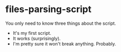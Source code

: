 # files-parsing-script
You only need to know three things about the script.
* It's my first script.
* It works (surprisingly).
* I'm pretty sure it won't break anything. Probably.
